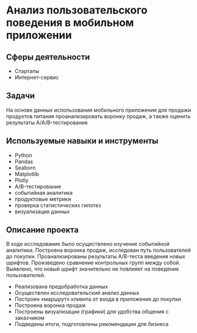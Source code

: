 # Анализ пользовательского поведения в мобильном приложении

## Сферы деятельности
* Стартапы
* Интернет-сервис

## Задачи
На основе данных использования мобильного приложения для продажи продуктов питания проанализировать воронку продаж, а также оценить результаты A/A/B-тестирования

## Используемые навыки и инструменты
* Python
* Pandas
* Seaborn
* Matplotlib
* Plotly
* A/B-тестирование
* событийная аналитика
* продуктовые метрики
* проверка статистических гипотез
* визуализация данных

## Описание проекта
В ходе исследование было осуществлено изучение событийной аналитики. Построена воронка продаж, исследован путь пользователей до покупки. Проанализированы результаты A/B-теста введения новых шрифтов. Произведено сравнение контрольных групп между собой. Выявлено, что новый шрифт значительно не повлияет на поведение пользователей.
* Реализована предобработка данных
* Осуществлен исследовательский анализ данных
* Построен «маршрут» клиента от входа в приложение до покупки
* Построена воронка продаж
* Построены визуализации (графики) для удобства общения с заказчиком
* Подведены итоги, подготовлены рекомендации для бизнеса
